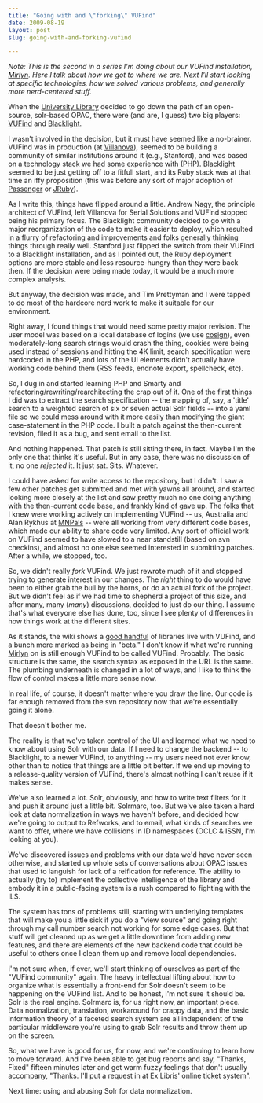 ```yaml
---
title: "Going with and \"forking\" VUFind"
date: 2009-08-19
layout: post
slug: going-with-and-forking-vufind

---
```


*Note: This is the second in a series I'm doing about our VUFind installation, [Mirlyn](http://mirlyn.lib.umich.edu/). Here I talk about how we got to where we are. Next I'll start looking at specific technologies, how we solved various problems, and generally more nerd-centered stuff.*

When the [University Library](http://www.lib.umich.edu/) decided to go down the path of an open-source, solr-based OPAC, there were (and are, I guess) two big players: [VUFind](http://vufind.org/) and [Blacklight](http://projectblacklight.org/).

I wasn't involved in the decision, but it must have seemed like a no-brainer. VUFind was in production (at [Villanova](http://library.villanova.edu/Find)), seemed to be building a community of similar institutions around it (e.g., Stanford), and was based on a technology stack we had some experience with (PHP). Blacklight seemed to be just getting off to a fitfull start, and its Ruby stack was at that time an iffy proposition (this was before any sort of major adoption of [Passenger](http://www.modrails.com/) or [JRuby](http://jruby.org/)).

As I write this, things have flipped around a little. Andrew Nagy, the principle architect of VUFind, left Villanova for Serial Solutions and VUFind stopped being his primary focus. The Blacklight community decided to go with a major reorganization of the code to make it easier to deploy, which resulted in a flurry of refactoring and improvements and folks generally thinking things through really well. Stanford just flipped the switch from their VUFind to a Blacklight installation, and as I pointed out, the Ruby deployment options are more stable and less resource-hungry than they were back then. If the decision were being made today, it would be a much more complex analysis.

But anyway, the decision was made, and Tim Prettyman and I were tapped to do most of the hardcore nerd work to make it suitable for our environment.

Right away, I found things that would need some pretty major revision. The user model was based on a local database of logins (we use [cosign](http://www.umich.edu/~umweb/software/cosign/)), even moderately-long search strings would crash the thing, cookies were being used instead of sessions and hitting the 4K limit, search specification were hardcoded in the PHP, and lots of the UI elements didn't actually have working code behind them (RSS feeds, endnote export, spellcheck, etc).

So, I dug in and started learning PHP and Smarty and refactoring/rewriting/rearchitecting the crap out of it. One of the first things I did was to extract the search specification -- the mapping of, say, a 'title' search to a weighted search of six or seven actual Solr fields -- into a yaml file so we could mess around with it more easily than modifying the giant case-statement in the PHP code. I built a patch against the then-current revision, filed it as a bug, and sent email to the list.

And nothing happened. That patch is still sitting there, in fact. Maybe I'm the only one that thinks it's useful. But in any case, there was no discussion of it, no one *rejected* it. It just sat. Sits. Whatever.

I could have asked for write access to the repository, but I didn't. I saw a few other patches get submitted and met with yawns all around, and started looking more closely at the list and saw pretty much no one doing anything with the then-current code base, and frankly kind of gave up. The folks that I knew were working actively on implementing VUFind -- us, Australia and Alan Rykhus at  [MNPals](http://www.mnpals.net) -- were all working from very different code bases, which made our ability to share code very limited. Any sort of official work on VUFind seemed to have slowed to a near standstill (based on svn checkins), and almost no one else seemed interested in submitting patches. After a while, we stopped, too.  

So, we didn't really *fork* VUFind. We just rewrote much of it and stopped trying to generate interest in our changes. The *right* thing to do would have been to either grab the bull by the horns, or do an actual fork of the project. But we didn't feel as if we had time to shepherd a project of this size, and after many, many (*many*) discussions, decided to just do our thing. I assume that's what everyone else has done, too, since I see plenty of differences in how things work at the different sites.

As it stands, the wiki shows a [good handful](http://vufind.org/about.php) of libraries live with VUFind, and a bunch more marked as being in "beta." I don't know if what we're running [Mirlyn](http://mirlyn.lib.umich.edu/) on is still enough VUFind to be called VUFind. Probably. The basic structure is the same, the search syntax as exposed in the URL is the same. The plumbing underneath is changed in a lot of ways, and I like to think the flow of control makes a little more sense now.

In real life, of course, it doesn't matter where you draw the line. Our code is far enough removed from the svn repository now that we're essentially going it alone.

That doesn't bother me.

The reality is that we've taken control of the UI and learned what we need to know about using Solr with our data. If I need to change the backend -- to Blacklight, to a newer VUFind, to anything -- my users need not ever know, other than to notice that things are a little bit better. If we end up moving to a release-quality version of VUFind, there's almost nothing I can't reuse if it makes sense.

We've also learned a lot. Solr, obviously, and how to write text filters for it and push it around just a little bit.  Solrmarc, too. But we've also taken a hard look at data normalization in ways we haven't before, and decided how we're going to output to Refworks, and to email, what kinds of searches we want to offer, where we have collisions in ID namespaces (OCLC & ISSN, I'm looking at you).

We've discovered issues and problems with our data we'd have never seen otherwise, and started up whole sets of conversations about OPAC issues that used to languish for lack of a reification for reference.  The ability to actually (try to) implement the collective intelligence of the library and embody it in a public-facing system is a rush compared to fighting with the ILS.

The system has tons of problems still, starting with underlying templates that will make you a little sick if you do a "view source" and going right through my call number search not working for some edge cases. But that stuff will get cleaned up as we get a little downtime from adding new features, and there are elements of the new backend code that could be useful to others once I clean them up and remove local dependencies.

I'm not sure when, if ever, we'll start thinking of ourselves as part of the "VUFind community" again. The heavy intellectual lifting about how to organize what is essentially a front-end for Solr doesn't seem to be happening on the VUFind list. And to be honest, I'm not sure it should be. Solr is the real engine. Solrmarc is, for us right now, an important piece. Data normalization, translation, workaround for crappy data, and the basic information theory of a faceted search system are all independent of the particular middleware you're using to grab Solr results and throw them up on the screen.

So, what we have is good for us, for now, and we're continuing to learn how to move forward. And I've been able to get bug reports and say, "Thanks, Fixed" fifteen minutes later and get warm fuzzy feelings that don't usually accompany, "Thanks. I'll put a request in at Ex Libris' online ticket system".

Next time: using and abusing Solr for data normalization.
